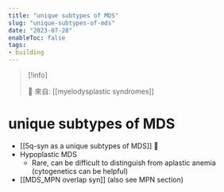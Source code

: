 ```yaml
---
title: "unique subtypes of MDS"
slug: "unique-subtypes-of-mds"
date: "2023-07-20"
enableToc: false
tags:
- building
---
```


> [!info]
>
> 🌱 來自: [[myelodysplastic syndromes]]

# unique subtypes of MDS

- [[5q-syn as a unique subtypes of MDS]] 󰒗
- Hypoplastic MDS
    - Rare, can be difficult to distinguish from aplastic anemia (cytogenetics can be helpful)
- [[MDS_MPN overlap syn]] (also see MPN section)

